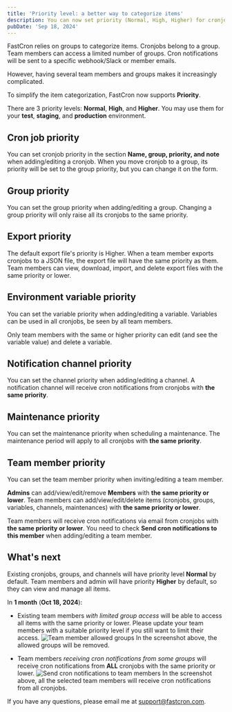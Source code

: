 ```yaml
---
title: 'Priority level: a better way to categorize items'
description: You can now set priority (Normal, High, Higher) for cronjobs, groups, variables, notification channels, and team members.
pubDate: 'Sep 18, 2024'
---
```


FastCron relies on groups to categorize items.
Cronjobs belong to a group.
Team members can access a limited number of groups.
Cron notifications will be sent to a specific webhook/Slack or member emails.

However, having several team members and groups makes it increasingly complicated.

To simplify the item categorization, FastCron now supports **Priority**.

There are 3 priority levels: **Normal**, **High**, and **Higher**.
You may use them for your **test**, **staging**, and **production** environment.

## Cron job priority

You can set cronjob priority in the section **Name, group, priority, and note** when adding/editing a cronjob.
When you move cronjob to a group, its priority will be set to the group priority, but you can change it on the form.

## Group priority

You can set the group priority when adding/editing a group.
Changing a group priority will only raise all its cronjobs to the same priority.

## Export priority

The default export file's priority is Higher.
When a team member exports cronjobs to a JSON file, the export file will have the same priority as them.
Team members can view, download, import, and delete export files with the same priority or lower.

## Environment variable priority

You can set the variable priority when adding/editing a variable.
Variables can be used in all cronjobs, be seen by all team members.

Only team members with the same or higher priority can edit (and see the variable value) and delete a variable.

## Notification channel priority

You can set the channel priority when adding/editing a channel.
A notification channel will receive cron notifications from cronjobs with **the same priority**.

## Maintenance priority
You can set the maintenance priority when scheduling a maintenance.
The maintenance period will apply to all cronjobs with **the same priority**.

## Team member priority

You can set the team member priority when inviting/editing a team member.

**Admins** can add/view/edit/remove **Members** with **the same priority or lower**.
Team members can add/view/edit/delete items (cronjobs, groups, variables, channels, maintenances) with **the same priority or lower**.

Team members will receive cron notifications via email from cronjobs with **the same priority or lower**.
You need to check **Send cron notifications to this member** when adding/editing a team member.

## What's next

Existing cronjobs, groups, and channels will have priority level **Normal** by default.
Team members and admin will have priority **Higher** by default, so they can view and manage all items.

In **1 month** (**Oct 18, 2024**): 
- Existing team members *with limited group access* will be able to access all items with the same priority or lower.
Please update your team members with a suitable priority level if you still want to limit their access.
![Team member allowed groups](/images/team-member-allowed-groups.png)
In the screenshot above, the allowed groups will be removed.

- Team members *receiving cron notifications from some groups* will receive cron notifications from **ALL** cronjobs with the same priority or lower.
![Send cron notifications to team members](/images/group-send-cron-notifications.png)
In the screenshot above, all the selected team members will receive cron notifications from all cronjobs.

If you have any questions, please email me at support@fastcron.com.